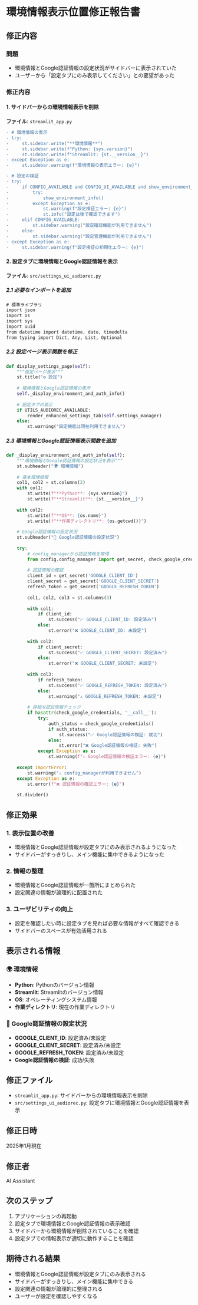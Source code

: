 # 環境情報表示位置修正報告書

## 修正内容

### 問題
- 環境情報とGoogle認証情報の設定状況がサイドバーに表示されていた
- ユーザーから「設定タブにのみ表示してください」との要望があった

### 修正内容

#### 1. サイドバーからの環境情報表示を削除
**ファイル**: `streamlit_app.py`

```diff
- # 環境情報の表示
- try:
-     st.sidebar.write("**環境情報**")
-     st.sidebar.write(f"Python: {sys.version}")
-     st.sidebar.write(f"Streamlit: {st.__version__}")
- except Exception as e:
-     st.sidebar.warning(f"環境情報の表示エラー: {e}")

- # 設定の検証
- try:
-     if CONFIG_AVAILABLE and CONFIG_UI_AVAILABLE and show_environment_info:
-         try:
-             show_environment_info()
-         except Exception as e:
-             st.warning(f"設定検証エラー: {e}")
-             st.info("設定は後で確認できます")
-     elif CONFIG_AVAILABLE:
-         st.sidebar.warning("設定確認機能が利用できません")
-     else:
-         st.sidebar.warning("設定管理機能が利用できません")
- except Exception as e:
-     st.sidebar.warning(f"設定検証の初期化エラー: {e}")
```

#### 2. 設定タブに環境情報とGoogle認証情報を表示
**ファイル**: `src/settings_ui_audiorec.py`

##### 2.1 必要なインポートを追加
```diff
# 標準ライブラリ
import json
import os
import sys
import uuid
from datetime import datetime, date, timedelta
from typing import Dict, Any, List, Optional
```

##### 2.2 設定ページ表示関数を修正
```python
def display_settings_page(self):
    """設定ページ表示"""
    st.title("⚙️ 設定")
    
    # 環境情報とGoogle認証情報の表示
    self._display_environment_and_auth_info()
    
    # 設定タブの表示
    if UTILS_AUDIOREC_AVAILABLE:
        render_enhanced_settings_tab(self.settings_manager)
    else:
        st.warning("設定機能は現在利用できません")
```

##### 2.3 環境情報とGoogle認証情報表示関数を追加
```python
def _display_environment_and_auth_info(self):
    """環境情報とGoogle認証情報の設定状況を表示"""
    st.subheader("🌍 環境情報")
    
    # 基本環境情報
    col1, col2 = st.columns(2)
    with col1:
        st.write(f"**Python**: {sys.version}")
        st.write(f"**Streamlit**: {st.__version__}")
    
    with col2:
        st.write(f"**OS**: {os.name}")
        st.write(f"**作業ディレクトリ**: {os.getcwd()}")
    
    # Google認証情報の設定状況
    st.subheader("🔐 Google認証情報の設定状況")
    
    try:
        # config_managerから認証情報を取得
        from config.config_manager import get_secret, check_google_credentials
        
        # 認証情報の確認
        client_id = get_secret('GOOGLE_CLIENT_ID')
        client_secret = get_secret('GOOGLE_CLIENT_SECRET')
        refresh_token = get_secret('GOOGLE_REFRESH_TOKEN')
        
        col1, col2, col3 = st.columns(3)
        
        with col1:
            if client_id:
                st.success("✅ GOOGLE_CLIENT_ID: 設定済み")
            else:
                st.error("❌ GOOGLE_CLIENT_ID: 未設定")
        
        with col2:
            if client_secret:
                st.success("✅ GOOGLE_CLIENT_SECRET: 設定済み")
            else:
                st.error("❌ GOOGLE_CLIENT_SECRET: 未設定")
        
        with col3:
            if refresh_token:
                st.success("✅ GOOGLE_REFRESH_TOKEN: 設定済み")
            else:
                st.warning("⚠️ GOOGLE_REFRESH_TOKEN: 未設定")
        
        # 詳細な認証情報チェック
        if hasattr(check_google_credentials, '__call__'):
            try:
                auth_status = check_google_credentials()
                if auth_status:
                    st.success("✅ Google認証情報の検証: 成功")
                else:
                    st.error("❌ Google認証情報の検証: 失敗")
            except Exception as e:
                st.warning(f"⚠️ Google認証情報の検証エラー: {e}")
        
    except ImportError:
        st.warning("⚠️ config_managerが利用できません")
    except Exception as e:
        st.error(f"❌ 認証情報の確認エラー: {e}")
    
    st.divider()
```

## 修正効果

### 1. 表示位置の改善
- 環境情報とGoogle認証情報が設定タブにのみ表示されるようになった
- サイドバーがすっきりし、メイン機能に集中できるようになった

### 2. 情報の整理
- 環境情報とGoogle認証情報が一箇所にまとめられた
- 設定関連の情報が論理的に配置された

### 3. ユーザビリティの向上
- 設定を確認したい時に設定タブを見れば必要な情報がすべて確認できる
- サイドバーのスペースが有効活用される

## 表示される情報

### 🌍 環境情報
- **Python**: Pythonのバージョン情報
- **Streamlit**: Streamlitのバージョン情報
- **OS**: オペレーティングシステム情報
- **作業ディレクトリ**: 現在の作業ディレクトリ

### 🔐 Google認証情報の設定状況
- **GOOGLE_CLIENT_ID**: 設定済み/未設定
- **GOOGLE_CLIENT_SECRET**: 設定済み/未設定
- **GOOGLE_REFRESH_TOKEN**: 設定済み/未設定
- **Google認証情報の検証**: 成功/失敗

## 修正ファイル
- `streamlit_app.py`: サイドバーからの環境情報表示を削除
- `src/settings_ui_audiorec.py`: 設定タブに環境情報とGoogle認証情報を表示

## 修正日時
2025年1月現在

## 修正者
AI Assistant

## 次のステップ
1. アプリケーションの再起動
2. 設定タブで環境情報とGoogle認証情報の表示確認
3. サイドバーから環境情報が削除されていることを確認
4. 設定タブでの情報表示が適切に動作することを確認

## 期待される結果
- 環境情報とGoogle認証情報が設定タブにのみ表示される
- サイドバーがすっきりし、メイン機能に集中できる
- 設定関連の情報が論理的に整理される
- ユーザーが設定を確認しやすくなる
